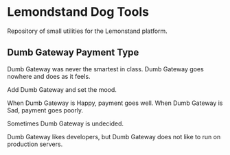 # Lemondstand Dog Tools

Repository of small utilities for the Lemonstand platform.

## Dumb Gateway Payment Type

Dumb Gateway was never the smartest in class. Dumb Gateway goes nowhere and does as it feels.

Add Dumb Gateway and set the mood. 

When Dumb Gateway is Happy, payment goes well. When Dumb Gateway is Sad, payment goes poorly.

Sometimes Dumb Gateway is undecided.

Dumb Gateway likes developers, but Dumb Gateway does not like to run on production servers.
